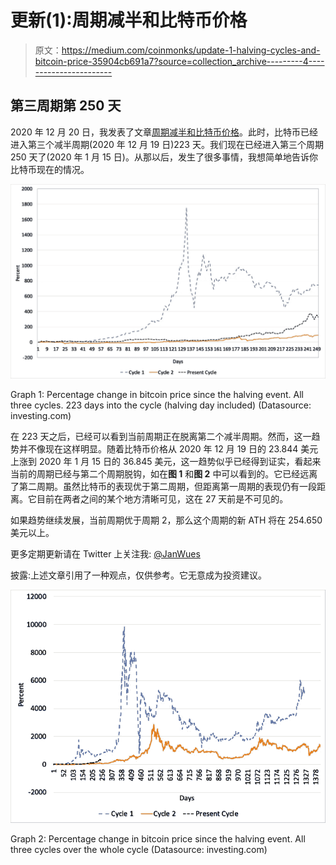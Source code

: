 # 更新(1):周期减半和比特币价格

> 原文：<https://medium.com/coinmonks/update-1-halving-cycles-and-bitcoin-price-35904cb691a7?source=collection_archive---------4----------------------->

## 第三周期第 250 天

2020 年 12 月 20 日，我发表了文章[周期减半和比特币价格](/coinmonks/halving-cycles-and-the-bitcoin-price-7b95130f74d0)。此时，比特币已经进入第三个减半周期(2020 年 12 月 19 日)223 天。我们现在已经进入第三个周期 250 天了(2020 年 1 月 15 日)。从那以后，发生了很多事情，我想简单地告诉你比特币现在的情况。

![](img/b62f8bd8d5dfc5a927a919722d43a03e.png)

Graph 1: Percentage change in bitcoin price since the halving event. All three cycles. 223 days into the cycle (halving day included) (Datasource: investing.com)

在 223 天之后，已经可以看到当前周期正在脱离第二个减半周期。然而，这一趋势并不像现在这样明显。随着比特币价格从 2020 年 12 月 19 日的 23.844 美元上涨到 2020 年 1 月 15 日的 36.845 美元，这一趋势似乎已经得到证实，看起来当前的周期已经与第二个周期脱钩，如在**图 1** 和**图 2** 中可以看到的。它已经远离了第二周期。虽然比特币的表现优于第二周期，但距离第一周期的表现仍有一段距离。它目前在两者之间的某个地方清晰可见，这在 27 天前是不可见的。

如果趋势继续发展，当前周期优于周期 2，那么这个周期的新 ATH 将在 254.650 美元以上。

更多定期更新请在 Twitter 上关注我: [@JanWues](https://twitter.com/JanWues)

披露:上述文章引用了一种观点，仅供参考。它无意成为投资建议。

![](img/17c262c77a274e63f1595e9c78cfb9a6.png)

Graph 2: Percentage change in bitcoin price since the halving event. All three cycles over the whole cycle (Datasource: investing.com)